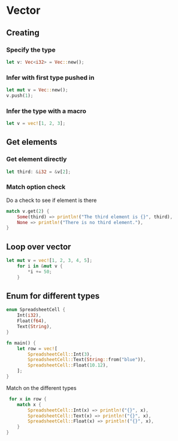 # Vector
## Creating
### Specify the type
```rust
let v: Vec<i32> = Vec::new();
```
### Infer with first type pushed in
```rust
let mut v = Vec::new();
v.push(1);
```
### Infer the type with a macro
```rust
let v = vec![1, 2, 3];
```
## Get elements
### Get element directly
```rust
let third: &i32 = &v[2];
```
### Match option check
Do a check to see if element is there
```rust
match v.get(2) {
	Some(third) => println!("The third element is {}", third),
	None => println!("There is no third element."),
}
```

## Loop over vector
```rust
let mut v = vec![1, 2, 3, 4, 5];
    for i in &mut v {
        *i += 50;
    }
```

## Enum for different types
```rust
enum SpreadsheetCell {
    Int(i32),
    Float(f64),
    Text(String),
}

fn main() {
    let row = vec![
        SpreadsheetCell::Int(3),
        SpreadsheetCell::Text(String::from("blue")),
        SpreadsheetCell::Float(10.12),
    ];
}
```
Match on the different types
```rust
 for x in row {
    match x {
        SpreadsheetCell::Int(x) => println!("{}", x),
        SpreadsheetCell::Text(x) => println!("{}", x),
        SpreadsheetCell::Float(x) => println!("{}", x),
    }
}
```